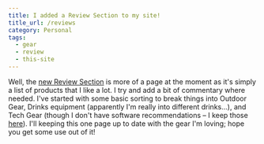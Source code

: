 ```yaml
---
title: I added a Review Section to my site!
title_url: /reviews
category: Personal
tags:
  - gear
  - review
  - this-site
---
```

Well, the [new Review Section](/reviews) is more of a page at the moment as it's simply a list of products that I like a lot. I try and add a bit of commentary where needed. I've started with some basic sorting to break things into Outdoor Gear, Drinks equipment (apparently I'm really into different drinks...), and Tech Gear (though I don't have software recommendations – I keep those [here](/notes/my-awesome-mac-setup)). I'll keeping this one page up to date with the gear I'm loving; hope you get some use out of it!